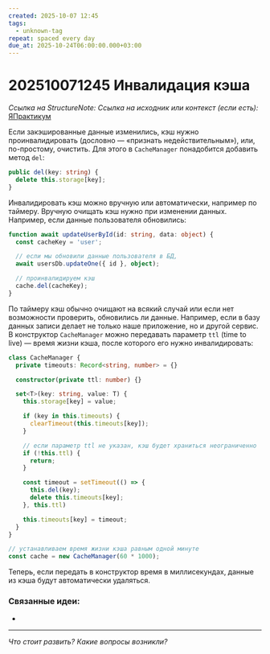 ```yaml
---
created: 2025-10-07 12:45
tags:
  - unknown-tag
repeat: spaced every day
due_at: 2025-10-24T06:00:00.000+03:00
---
```

# 202510071245 Инвалидация кэша

*Ссылка на StructureNote:*
*Ссылка на исходник или контекст (если есть):* [ЯПрактикум](https://practicum.yandex.ru/trainer/backend-nodejs/lesson/c853ccd2-0bf3-4f5d-9bb9-b319db84e934/task/b04bd35c-bf4e-48f0-9512-98d11fa8c2c8/)

Если закэшированные данные изменились, кэш нужно проинвалидировать (дословно — «признать недействительным»), или, по-простому, очистить. Для этого в `CacheManager` понадобится добавить метод `del`:

```ts
public del(key: string) {
  delete this.storage[key];
}
```

Инвалидировать кэш можно вручную или автоматически, например по таймеру. Вручную очищать кэш нужно при изменении данных. Например, если данные пользователя обновились:

```ts
function await updateUserById(id: string, data: object) {
  const cacheKey = 'user';

  // если мы обновили данные пользователя в БД,
  await usersDb.updateOne({ id }, object);

  // проинвалидируем кэш
  cache.del(cacheKey);
}
```

По таймеру кэш обычно очищают на всякий случай или если нет возможности проверить, обновились ли данные. Например, если в базу данных записи делает не только наше приложение, но и другой сервис. В конструктор `CacheManager` можно передавать параметр `ttl` (time to live) — время жизни кэша, после которого его нужно инвалидировать:

```ts
class CacheManager {
  private timeouts: Record<string, number> = {}

  constructor(private ttl: number) {}

  set<T>(key: string, value: T) {
    this.storage[key] = value;

    if (key in this.timeouts) {
      clearTimeout(this.timeouts[key]);
    }

    // если параметр ttl не указан, кэш будет храниться неограниченно
    if (!this.ttl) {
      return;
    }

    const timeout = setTimeout(() => {
      this.del(key);
      delete this.timeouts[key];
    }, this.ttl)

    this.timeouts[key] = timeout;
  }
}

// устанавливаем время жизни кэша равным одной минуте
const cache = new CacheManager(60 * 1000);
```

Теперь, если передать в конструктор время в миллисекундах, данные из кэша будут автоматически удаляться.

### Связанные идеи:

* 
---

*Что стоит развить? Какие вопросы возникли?*
